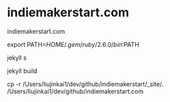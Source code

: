 # indiemakerstart.com
indiemakerstart.com

export PATH=$HOME/.gem/ruby/2.6.0/bin:$PATH

jekyll s

jekyll build

cp -r /Users/liujinkai1/dev/github/indiemakerstart/_site/. /Users/liujinkai1/dev/github/indiemakerstart.com
